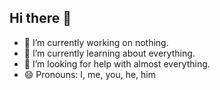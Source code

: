 ## Hi there 👋
- 🔭 I’m currently working on nothing.
- 🌱 I’m currently learning about everything.
- 🤔 I’m looking for help with almost everything.
- 😄 Pronouns: I, me, you, he, him

<!--
**vixros/vixros** is a ✨ _special_ ✨ repository because its `README.md` (this file) appears on your GitHub profile.



-->
